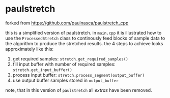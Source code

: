 # paulstretch

forked from https://github.com/paulnasca/paulstretch_cpp

this is a simplified version of paulstretch. in `main.cpp` it is illustrated how to use the `ProcessedStretch` class to
continously feed blocks of sample data to the algorithm to produce the stretched results. the 4 steps to achieve looks
approximately like this:

1. get required samples: `stretch.get_required_samples()`
2. fill input buffer with number of required samples: `stretch.get_input_buffer()`
3. process input buffer: `stretch.process_segment(output_buffer)`
4. use output buffer samples stored in `output_buffer`

note, that in this version of `paulstretch` all *extras* have been removed.
